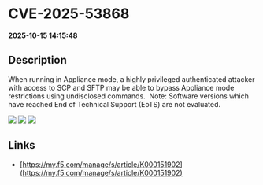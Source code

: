 # CVE-2025-53868

**2025-10-15 14:15:48**

## Description
When running in Appliance mode, a highly privileged authenticated attacker with access to SCP and SFTP may be able to bypass Appliance mode restrictions using undisclosed commands.  Note: Software versions which have reached End of Technical Support (EoTS) are not evaluated.

![](https://img.shields.io/static/v1?label=Score&message=8.5&color=red)
![](https://img.shields.io/static/v1?label=Severity&message=HIGH&color=red)
![](https://img.shields.io/static/v1?label=CWE&message=RCE&color=green)

## Links
- [https://my.f5.com/manage/s/article/K000151902](https://my.f5.com/manage/s/article/K000151902)
